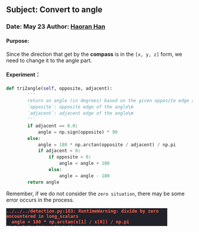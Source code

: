 ## Subject: Convert to angle

### Date:  May 23   Author: <u>Haoran Han</u>

#### Purpose: 

Since the direction that get by the **compass** is in the `[x, y, z]` form, we need to change it to the angle part.  

#### Experiment：

```Python
def tri2angle(self, opposite, adjacent):
        '''
        return an angle (in degrees) based on the given opposite edge and adjacent edge 		of a triangle, in range of (-180, 180]\n
        `opposite`: opposite edge of the angle\n
        `adjacent`: adjacent edge of the angle\n
        '''
        if adjacent == 0.0:
            angle = np.sign(opposite) * 90
        else:
            angle = 180 * np.arctan(opposite / adjacent) / np.pi
            if adjacent < 0:
                if opposite > 0:
                    angle = angle + 180
                else:
                    angle = angle - 180
        return angle
```

Remember, if we do not consider the `zero situation`, there may be some error occurs in the process.

![angle](5_23_Convert_to_angle/angle.png)

